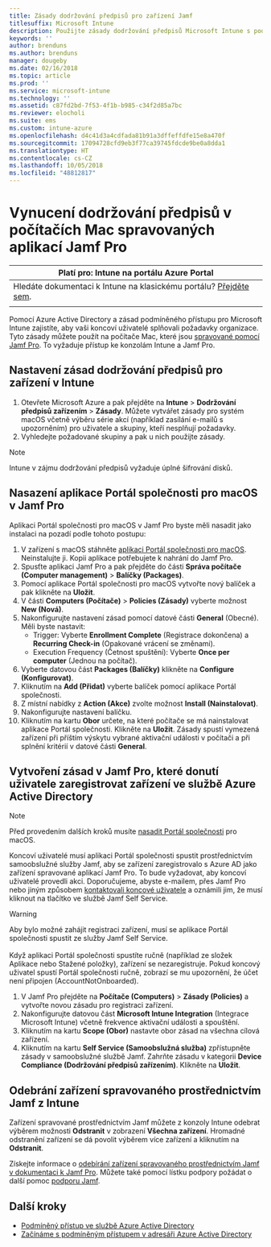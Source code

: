 ```yaml
---
title: Zásady dodržování předpisů pro zařízení Jamf
titlesuffix: Microsoft Intune
description: Použijte zásady dodržování předpisů Microsoft Intune s podmíněným přístupem Azure Active Directory k lepšímu zabezpečení zařízení spravovaných pomocí Jamf.
keywords: ''
author: brenduns
ms.author: brenduns
manager: dougeby
ms.date: 02/16/2018
ms.topic: article
ms.prod: ''
ms.service: microsoft-intune
ms.technology: ''
ms.assetid: c87fd2bd-7f53-4f1b-b985-c34f2d85a7bc
ms.reviewer: elocholi
ms.suite: ems
ms.custom: intune-azure
ms.openlocfilehash: d4c41d3a4cdfada81b91a3dffeffdfe15e8a470f
ms.sourcegitcommit: 17094728cfd9eb3f77ca39745fdcde9be0a8dda1
ms.translationtype: HT
ms.contentlocale: cs-CZ
ms.lasthandoff: 10/05/2018
ms.locfileid: "48812817"
---
```

# <a name="enforce-compliance-on-macs-managed-with-jamf-pro"></a>Vynucení dodržování předpisů v počítačích Mac spravovaných aplikací Jamf Pro

|Platí pro: Intune na portálu Azure Portal |
|--|
|Hledáte dokumentaci k Intune na klasickému portálu? [Přejděte sem](/intune/introduction-intune?toc=/intune-classic/toc.json).|
| |

Pomocí Azure Active Directory a zásad podmíněného přístupu pro Microsoft Intune zajistíte, aby vaši koncoví uživatelé splňovali požadavky organizace. Tyto zásady můžete použít na počítače Mac, které jsou [spravované pomocí Jamf Pro](conditional-access-integrate-jamf.md). To vyžaduje přístup ke konzolám Intune a Jamf Pro.

## <a name="set-up-device-compliance-policies-in-intune"></a>Nastavení zásad dodržování předpisů pro zařízení v Intune

1. Otevřete Microsoft Azure a pak přejděte na **Intune** > **Dodržování předpisů zařízením** > **Zásady**. Můžete vytvářet zásady pro systém macOS včetně výběru série akcí (například zasílání e-mailů s upozorněním) pro uživatele a skupiny, kteří nesplňují požadavky.
2. Vyhledejte požadované skupiny a pak u nich použijte zásady.

> [!Note]
> Intune v zájmu dodržování předpisů vyžaduje úplné šifrování disků.

## <a name="deploy-the-company-portal-app-for-macos-in-jamf-pro"></a>Nasazení aplikace Portál společnosti pro macOS v Jamf Pro

Aplikaci Portál společnosti pro macOS v Jamf Pro byste měli nasadit jako instalaci na pozadí podle tohoto postupu:

1. V zařízení s macOS stáhněte [aplikaci Portál společnosti pro macOS](https://go.microsoft.com/fwlink/?linkid=862280). Neinstalujte ji. Kopii aplikace potřebujete k nahrání do Jamf Pro.
2. Spusťte aplikaci Jamf Pro a pak přejděte do části **Správa počítače (Computer management)** > **Balíčky (Packages)**.
3. Pomocí aplikace Portál společnosti pro macOS vytvořte nový balíček a pak klikněte na **Uložit**.
4. V části **Computers (Počítače)** > **Policies (Zásady)** vyberte možnost **New (Nová)**.
5. Nakonfigurujte nastavení zásad pomocí datové části **General** (Obecné). Měli byste nastavit:
   - Trigger: Vyberte **Enrollment Complete** (Registrace dokončena) a **Recurring Check-in** (Opakované vrácení se změnami).
   - Execution Frequency (Četnost spuštění): Vyberte **Once per computer** (Jednou na počítač).
6. Vyberte datovou část **Packages (Balíčky)** klikněte na **Configure (Konfigurovat)**.
7. Kliknutím na **Add (Přidat)** vyberte balíček pomocí aplikace Portál společnosti.
8. Z místní nabídky z **Action (Akce)** zvolte možnost **Install (Nainstalovat)**.
9. Nakonfigurujte nastavení balíčku.
10. Kliknutím na kartu **Obor** určete, na které počítače se má nainstalovat aplikace Portál společnosti. Klikněte na **Uložit**. Zásady spustí vymezená zařízení při příštím výskytu vybrané aktivační události v počítači a při splnění kritérií v datové části **General**.

## <a name="create-a-policy-in-jamf-pro-to-have-users-register-their-devices-with-azure-active-directory"></a>Vytvoření zásad v Jamf Pro, které donutí uživatele zaregistrovat zařízení ve službě Azure Active Directory

> [!NOTE]
> Před provedením dalších kroků musíte [nasadit Portál společnosti](conditional-access-assign-jamf.md#require-the-company-portal-app-for-macos) pro macOS.  

Koncoví uživatelé musí aplikaci Portál společnosti spustit prostřednictvím samoobslužné služby Jamf, aby se zařízení zaregistrovalo s Azure AD jako zařízení spravované aplikací Jamf Pro. To bude vyžadovat, aby koncoví uživatelé provedli akci. Doporučujeme, abyste e-mailem, přes Jamf Pro nebo jiným způsobem [kontaktovali koncové uživatele](end-user-educate.md) a oznámili jim, že musí kliknout na tlačítko ve službě Jamf Self Service.

> [!WARNING]
> Aby bylo možné zahájit registraci zařízení, musí se aplikace Portál společnosti spustit ze služby Jamf Self Service. <br><br>Když aplikaci Portál společnosti spustíte ručně (například ze složek Aplikace nebo Stažené položky), zařízení se nezaregistruje. Pokud koncový uživatel spustí Portál společnosti ručně, zobrazí se mu upozornění, že účet není připojen (AccountNotOnboarded).

1. V Jamf Pro přejděte na **Počítače (Computers)** > **Zásady (Policies)** a vytvořte novou zásadu pro registraci zařízení.
2. Nakonfigurujte datovou část **Microsoft Intune Integration** (Integrace Microsoft Intune) včetně frekvence aktivační události a spouštění.
3. Kliknutím na kartu **Scope (Obor)** nastavte obor zásad na všechna cílová zařízení.
4. Kliknutím na kartu **Self Service (Samoobslužná služba)** zpřístupněte zásady v samoobslužné službě Jamf. Zahrňte zásadu v kategorii **Device Compliance (Dodržování předpisů zařízením)**. Klikněte na **Uložit**.

## <a name="removing-a-jamf-managed-device-from-intune"></a>Odebrání zařízení spravovaného prostřednictvím Jamf z Intune

Zařízení spravované prostřednictvím Jamf můžete z konzoly Intune odebrat výběrem možnosti **Odstranit** v zobrazení **Všechna zařízení**. Hromadné odstranění zařízení se dá povolit výběrem více zařízení a kliknutím na **Odstranit**.

Získejte informace o [odebírání zařízení spravovaného prostřednictvím Jamf v dokumentaci k Jamf Pro](https://www.jamf.com/jamf-nation/articles/80/unmanaging-computers-while-preserving-their-inventory-information). Můžete také pomocí lístku podpory požádat o další pomoc [podporu Jamf](https://www.jamf.com/support/). 

## <a name="next-steps"></a>Další kroky

- [Podmíněný přístup ve službě Azure Active Directory](https://docs.microsoft.com/azure/active-directory/active-directory-conditional-access-azure-portal)
- [Začínáme s podmíněným přístupem v adresáři Azure Active Directory](https://docs.microsoft.com/azure/active-directory/active-directory-conditional-access-azure-portal-get-started)
